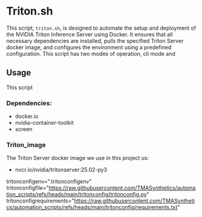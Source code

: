 # Triton.sh 
This script, `triton.sh`, is designed to automate the setup and deployment of the NVIDIA Triton Inference Server using Docker. It ensures that all necessary dependencies are installed, pulls the specified Triton Server docker image, and configures the environment using a predefined configuration.
This script has two modes of operation, cli mode and 

## Usage
This script 
### Dependencies:
  - docker.io
  - nvidia-container-toolkit
  - screen

### Triton_image
The Triton Server docker image we use in this project us:
  - nvcr.io/nvidia/tritonserver:25.02-py3

tritonconfigenv=".tritonconfigenv"
tritonconfigfile="https://raw.githubusercontent.com/TMASynthetics/automation_scripts/refs/heads/main/tritonconfig/tritonconfig.py"
tritonconfigrequirements="https://raw.githubusercontent.com/TMASynthetics/automation_scripts/refs/heads/main/tritonconfig/requirements.txt"

